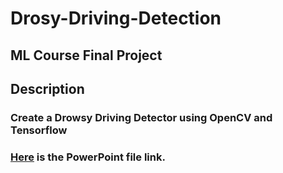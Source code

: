 # Drosy-Driving-Detection
## ML Course Final Project

## Description
### Create a Drowsy Driving Detector using OpenCV and Tensorflow

### [Here](https://docs.google.com/presentation/d/1V34phO6ADIYLF3yzU9TcxrdxPUxXtHHDMQbaGWaKXGM/edit?usp=sharing) is the PowerPoint file link.